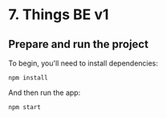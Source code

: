 # 7. Things BE v1

## Prepare and run the project

To begin, you'll need to install dependencies:
```console
npm install
```

And then run the app:
```console
npm start
```
